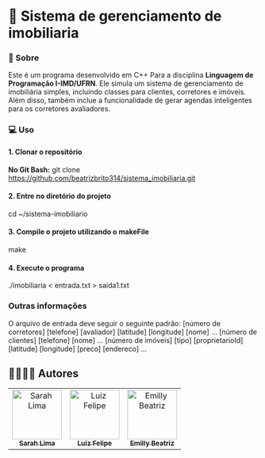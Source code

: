 # :house_with_garden: Sistema de gerenciamento de imobiliaria
### :mag_right: Sobre

Este é um programa desenvolvido em C++ Para a disciplina **Linguagem de Programação I-IMD/UFRN**. Ele simula um sistema de gerenciamento de imobiliária simples, incluindo classes para clientes, corretores e imóveis. Além disso, também inclue a funcionalidade de gerar agendas inteligentes para os corretores avaliadores.

### :computer: Uso
#### 1. Clonar o repositório
**No Git Bash:**
git clone https://github.com/beatrizbrito314/sistema_imobiliaria.git
#### 2. Entre no diretório do projeto
cd ~/sistema-imobiliario
#### 3. Compile o projeto utilizando o makeFile
make
#### 4. Execute o programa
./imobiliaria < entrada.txt > saida1.txt
### Outras informações
O arquivo de entrada deve seguir o seguinte padrão:
[número de corretores]
[telefone] [avaliador] [latitude] [longitude] [nome]
...
[número de clientes]
[telefone] [nome]
...
[número de imóveis]
[tipo] [proprietarioId] [latitude] [longitude] [preco] [endereco]
...

## 👩‍💻👨‍💻 Autores

<table>
  <tr>
    <td align="center">
      <a href="https://github.com/heyitssarah">
        <img src="https://github.com/heyitssarah.png" width="100px;" alt="Sarah Lima"/>
        <br />
        <sub><b>Sarah Lima</b></sub>
      </a>
    </td>
    <td align="center">
      <a href="https://github.com/luzdrik">
        <img src="https://github.com/luzdrik.png" width="100px;" alt="Luiz Felipe"/>
        <br />
        <sub><b>Luiz Felipe</b></sub>
      </a>
    </td>
    <td align="center">
      <a href="https://github.com/beatrizbrito314">
        <img src="https://github.com/beatrizbrito314.png" width="100px;" alt="Emilly Beatriz"/>
        <br />
        <sub><b>Emilly Beatriz</b></sub>
      </a>
    </td>
  </tr>
</table>
